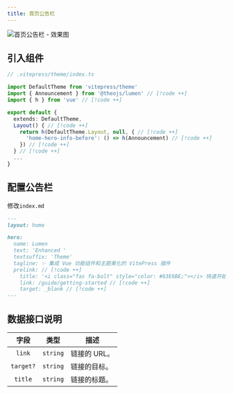 ```yaml
---
title: 首页公告栏
---
```


![首页公告栏 - 效果图](https://i.theojs.cn/docs/202411071152313.png)

## 引入组件

```ts
// .vitepress/theme/index.ts

import DefaultTheme from 'vitepress/theme'
import { Announcement } from '@theojs/lumen' // [!code ++]
import { h } from 'vue' // [!code ++]

export default {
  extends: DefaultTheme,
  Layout() { // [!code ++]
    return h(DefaultTheme.Layout, null, { // [!code ++]
      'home-hero-info-before': () => h(Announcement) // [!code ++]
    }) // [!code ++]
  } // [!code ++]
  ...
}
```

## 配置公告栏

修改`index.md`

```md
---
layout: home

hero:
  name: Lumen
  text: 'Enhanced '
  textsuffix: 'Theme'
  tagline: ✨ 集成 Vue 功能组件和主题美化的 VitePress 插件
  prelink: // [!code ++]
    title: '<i class="fas fa-bolt" style="color: #63E6BE;"></i> 快速开始 <p>pnpm add @theojs/lumen</p>' // [!code ++]
    link: /guide/getting-started // [!code ++]
    target: _blank // [!code ++]
---
```

## 数据接口说明

|   字段    |   类型   | 描述                                          |
| :-------: | :------: | --------------------------------------------- |
|  `link`   | `string` | 链接的 URL。                                  |
| `target?` | `string` | <Badge type="tip" text="可选" /> 链接的目标。 |
|  `title`  | `string` | 链接的标题。                                  |
